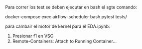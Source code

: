 













Para correr los test se deben ejecutar en bash el sgte comando: 

docker-compose exec airflow-scheduler bash
pytest tests/


para cambair el motor de kernel para el EDA.ipynb:
1) Presionar f1 en VSC
2) Remote-Containers: Attach to Running Container...


<!-- export PYTHONPATH=/opt/airflow -->
